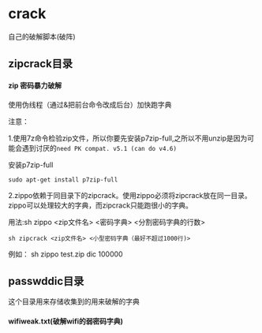 # crack
自己的破解脚本(破阵)

## zipcrack目录
#### zip 密码暴力破解
使用伪线程（通过&把前台命令改成后台）加快跑字典

注意：

1.使用7z命令检验zip文件，所以你要先安装p7zip-full,之所以不用unzip是因为可能会遇到讨厌的`need PK compat. v5.1 (can do v4.6)` 

安装p7zip-full

`sudo apt-get install p7zip-full`


2.zippo依赖于同目录下的zipcrack。使用zippo必须将zipcrack放在同一目录。zippo可以处理较大的字典，而zipcrack只能跑很小的字典。

用法:sh zippo <zip文件名> <密码字典> <分割密码字典的行数>

    sh zipcrack <zip文件名> <小型密码字典（最好不超过1000行)>
例如：
    sh zippo test.zip dic 100000


## passwddic目录
这个目录用来存储收集到的用来破解的字典
#### wifiweak.txt(破解wifi的弱密码字典)

